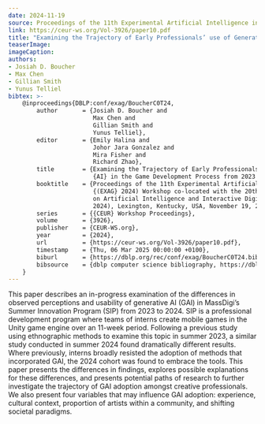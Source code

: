 ```yaml
---
date: 2024-11-19
source: Proceedings of the 11th Experimental Artificial Intelligence in Games
link: https://ceur-ws.org/Vol-3926/paper10.pdf
title: "Examining the Trajectory of Early Professionals’ use of Generative AI in the Game Development Process from 2023 to 2024"
teaserImage: 
imageCaption: 
authors:
- Josiah D. Boucher
- Max Chen
- Gillian Smith
- Yunus Telliel
bibtex: >-
    @inproceedings{DBLP:conf/exag/BoucherC0T24,
        author       = {Josiah D. Boucher and
                        Max Chen and
                        Gillian Smith and
                        Yunus Telliel},
        editor       = {Emily Halina and
                        Johor Jara Gonzalez and
                        Mira Fisher and
                        Richard Zhao},
        title        = {Examining the Trajectory of Early Professionals' use of Generative
                        {AI} in the Game Development Process from 2023 to 2024},
        booktitle    = {Proceedings of the 11th Experimental Artificial Intelligence in Games
                        {(EXAG} 2024) Workshop co-located with the 20th {AAAI} Conference
                        on Artificial Intelligence and Interactive Digital Entertainment {(AIIDE}
                        2024), Lexington, Kentucky, USA, November 19, 2024},
        series       = {{CEUR} Workshop Proceedings},
        volume       = {3926},
        publisher    = {CEUR-WS.org},
        year         = {2024},
        url          = {https://ceur-ws.org/Vol-3926/paper10.pdf},
        timestamp    = {Thu, 06 Mar 2025 00:00:00 +0100},
        biburl       = {https://dblp.org/rec/conf/exag/BoucherC0T24.bib},
        bibsource    = {dblp computer science bibliography, https://dblp.org}
    }
---
```


This paper describes an in-progress examination of the differences in observed perceptions and usability of generative AI (GAI) in MassDigi’s Summer Innovation Program (SIP) from 2023 to 2024. SIP is a professional development program where teams of interns create mobile games in the Unity game engine over an 11-week period. Following a previous study using ethnographic methods to examine this topic in summer 2023, a similar study conducted in summer 2024 found dramatically different results. Where previously, interns broadly resisted the adoption of methods that incorporated GAI, the 2024 cohort was found to embrace the tools. This paper presents the differences in findings, explores possible explanations for these differences, and presents potential paths of research to further investigate the trajectory of GAI adoption amongst creative professionals. We also present four variables that may influence GAI adoption: experience, cultural context, proportion of artists within a community, and shifting societal paradigms.